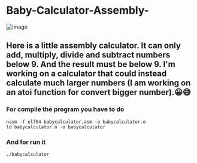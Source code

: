 # Baby-Calculator-Assembly-
![image](https://user-images.githubusercontent.com/87600765/139724714-5325194a-5474-4319-8c32-defe360dd39a.png)

## Here is a little assembly calculator. It can only add, multiply, divide and subtract numbers below 9. And the result must be below 9. I'm working on a calculator that could instead calculate much larger numbers (I am working on an atoi function for convert bigger number).😀😅

### For compile the program you have to do
```
nasm -f elf64 babycalculator.asm -o babycalculator.o
ld babycalculator.o -o babycalculator
``` 
### And for run it
```
./babycalculator
```  
